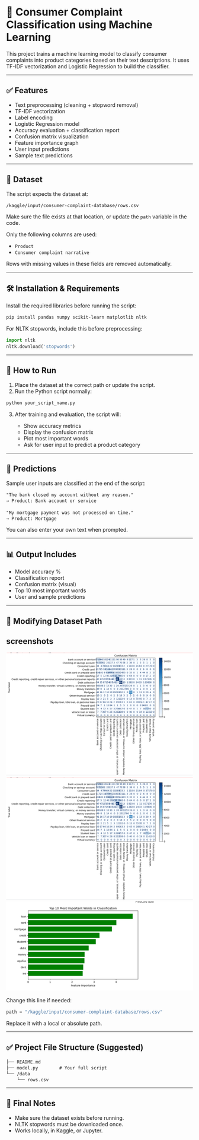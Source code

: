 # 🧠 Consumer Complaint Classification using Machine Learning

This project trains a machine learning model to classify consumer complaints into product categories based on their text descriptions. It uses TF-IDF vectorization and Logistic Regression to build the classifier.

---

## ✅ Features

* Text preprocessing (cleaning + stopword removal)
* TF-IDF vectorization
* Label encoding
* Logistic Regression model
* Accuracy evaluation + classification report
* Confusion matrix visualization
* Feature importance graph
* User input predictions
* Sample text predictions

---

## 📂 Dataset

The script expects the dataset at:

```
/kaggle/input/consumer-complaint-database/rows.csv
```

Make sure the file exists at that location, or update the `path` variable in the code.

Only the following columns are used:

* `Product`
* `Consumer complaint narrative`

Rows with missing values in these fields are removed automatically.

---

## 🛠️ Installation & Requirements

Install the required libraries before running the script:

```bash
pip install pandas numpy scikit-learn matplotlib nltk
```

For NLTK stopwords, include this before preprocessing:

```python
import nltk
nltk.download('stopwords')
```

---

## 🚀 How to Run

1. Place the dataset at the correct path or update the script.
2. Run the Python script normally:

```bash
python your_script_name.py
```

3. After training and evaluation, the script will:

   * Show accuracy metrics
   * Display the confusion matrix
   * Plot most important words
   * Ask for user input to predict a product category

---

## 🧾 Predictions

Sample user inputs are classified at the end of the script:

```text
"The bank closed my account without any reason."  
→ Product: Bank account or service

"My mortgage payment was not processed on time."  
→ Product: Mortgage
```

You can also enter your own text when prompted.

---

## 📊 Output Includes

* Model accuracy %
* Classification report
* Confusion matrix (visual)
* Top 10 most important words
* User and sample predictions

---

## 🔄 Modifying Dataset Path


## screenshots
![my local image](11.png)  
![my local image](12.png) 
![my local image](13.png)

Change this line if needed:

```python
path = "/kaggle/input/consumer-complaint-database/rows.csv"
```

Replace it with a local or absolute path.

---

## ✅ Project File Structure (Suggested)

```
├── README.md
├── model.py        # Your full script
└── /data
    └── rows.csv
```

---

## 📌 Final Notes

* Make sure the dataset exists before running.
* NLTK stopwords must be downloaded once.
* Works locally, in Kaggle, or Jupyter.
